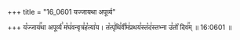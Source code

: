 +++
title = "16_0601 यज्जायथा अपूर्व्य"

+++
य꣡ज्जाय꣢꣯था अपूर्व्य꣣ म꣡घ꣢वन्वृत्र꣣ह꣡त्या꣢य। त꣡त्पृ꣢थि꣣वी꣡म꣢प्रथय꣣स्त꣡द꣢स्तभ्ना उ꣣तो꣡ दिव꣢꣯म् ॥ 16:0601 ॥